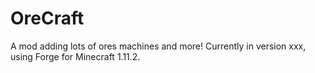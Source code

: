 # OreCraft
A mod adding lots of ores machines and more! Currently in version xxx, using Forge for Minecraft 1.11.2.

